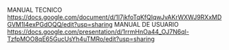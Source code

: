 MANUAL TECNICO https://docs.google.com/document/d/1I7jkfoTqKfQIqwJvAKrWXWJ9RXxMDGVM1l4exPGdOQQ/edit?usp=sharing
MANUAL DE USUARIO https://docs.google.com/presentation/d/1rrmHnOa44_OJ7N6ql-TzfpMOO8qE65GucUsYh4uTMRo/edit?usp=sharing
